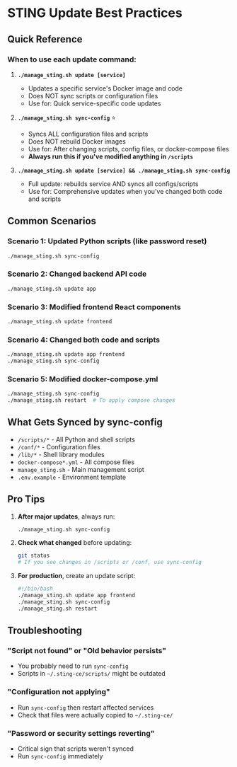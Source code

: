 # STING Update Best Practices

## Quick Reference

### When to use each update command:

1. **`./manage_sting.sh update [service]`**
   - Updates a specific service's Docker image and code
   - Does NOT sync scripts or configuration files
   - Use for: Quick service-specific code updates

2. **`./manage_sting.sh sync-config`** ⭐
   - Syncs ALL configuration files and scripts
   - Does NOT rebuild Docker images
   - Use for: After changing scripts, config files, or docker-compose files
   - **Always run this if you've modified anything in `/scripts`**

3. **`./manage_sting.sh update [service] && ./manage_sting.sh sync-config`**
   - Full update: rebuilds service AND syncs all configs/scripts
   - Use for: Comprehensive updates when you've changed both code and scripts

## Common Scenarios

### Scenario 1: Updated Python scripts (like password reset)
```bash
./manage_sting.sh sync-config
```

### Scenario 2: Changed backend API code
```bash
./manage_sting.sh update app
```

### Scenario 3: Modified frontend React components
```bash
./manage_sting.sh update frontend
```

### Scenario 4: Changed both code and scripts
```bash
./manage_sting.sh update app frontend
./manage_sting.sh sync-config
```

### Scenario 5: Modified docker-compose.yml
```bash
./manage_sting.sh sync-config
./manage_sting.sh restart  # To apply compose changes
```

## What Gets Synced by sync-config

- `/scripts/*` - All Python and shell scripts
- `/conf/*` - Configuration files
- `/lib/*` - Shell library modules
- `docker-compose*.yml` - All compose files
- `manage_sting.sh` - Main management script
- `.env.example` - Environment template

## Pro Tips

1. **After major updates**, always run:
   ```bash
   ./manage_sting.sh sync-config
   ```

2. **Check what changed** before updating:
   ```bash
   git status
   # If you see changes in /scripts or /conf, use sync-config
   ```

3. **For production**, create an update script:
   ```bash
   #!/bin/bash
   ./manage_sting.sh update app frontend
   ./manage_sting.sh sync-config
   ./manage_sting.sh restart
   ```

## Troubleshooting

### "Script not found" or "Old behavior persists"
- You probably need to run `sync-config`
- Scripts in `~/.sting-ce/scripts/` might be outdated

### "Configuration not applying"
- Run `sync-config` then restart affected services
- Check that files were actually copied to `~/.sting-ce/`

### "Password or security settings reverting"
- Critical sign that scripts weren't synced
- Run `sync-config` immediately
